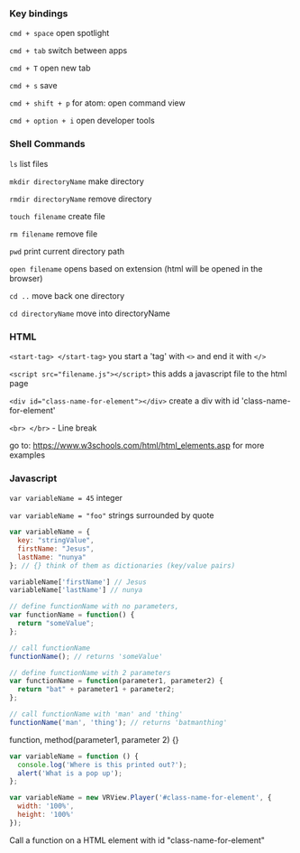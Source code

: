 ### Key bindings

`cmd + space` open spotlight

`cmd + tab` switch between apps

`cmd + T` open new tab

`cmd + s` save

`cmd + shift + p` for atom: open command view

`cmd + option + i`  open developer tools

### Shell Commands

`ls` list files

`mkdir directoryName` make directory

`rmdir directoryName` remove directory

`touch filename` create file

`rm filename` remove file

`pwd` print current directory path

`open filename` opens based on extension (html will be opened in the browser)

`cd ..` move back one directory

`cd directoryName` move into directoryName

### HTML

`<start-tag> </start-tag>` you start a 'tag' with `<>` and end it with `</>`

`<script src="filename.js"></script>` this adds a javascript file to the html page

`<div id="class-name-for-element"></div>` create a div with id 'class-name-for-element'

`<br> </br>` - Line break

go to: https://www.w3schools.com/html/html_elements.asp for more examples

### Javascript

`var variableName = 45`  integer

`var variableName = "foo"`  strings surrounded by quote

``` javascript
var variableName = {
  key: "stringValue",
  firstName: "Jesus",
  lastName: "nunya"
}; // {} think of them as dictionaries (key/value pairs)

variableName['firstName'] // Jesus
variableName['lastName'] // nunya

```


``` javascript
// define functionName with no parameters,
var functionName = function() {
  return "someValue";
};

// call functionName
functionName(); // returns 'someValue'
```

``` javascript
// define functionName with 2 parameters
var functionName = function(parameter1, parameter2) {
  return "bat" + parameter1 + parameter2;
};

// call functionName with 'man' and 'thing'
functionName('man', 'thing'); // returns 'batmanthing'
```
function, method(parameter1, parameter 2) {}

``` javascript
var variableName = function () {
  console.log('Where is this printed out?');
  alert('What is a pop up');
};
```

``` javascript
var variableName = new VRView.Player('#class-name-for-element', {
  width: '100%',
  height: '100%'
});
```
Call a function on a HTML element with id "class-name-for-element"
